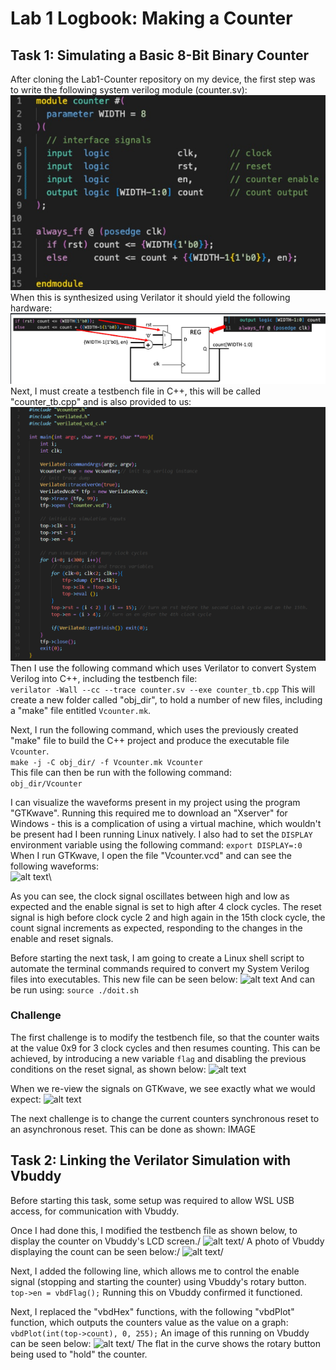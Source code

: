 # Lab 1 Logbook: Making a Counter

## Task 1: Simulating a Basic 8-Bit Binary Counter

After cloning the Lab1-Counter repository on my device, the first step was to write the following system verilog module (counter.sv):\
![alt text](images/LBcountersv.png)
\
When this is synthesized using Verilator it should yield the following hardware:\
![alt text](images/LBcounterhw.png)
\
Next, I must create a testbench file in C++, this will be called "counter_tb.cpp" and is also provided to us:\
![alt text](images/LBcountertb.png)
\
Then I use the following command which uses Verilator to convert System Verilog into C++, including the testbench file:\
  ```verilator -Wall --cc --trace counter.sv --exe counter_tb.cpp```
This will create a new folder called "obj_dir", to hold a number of new files, including a "make" file entitled ```Vcounter.mk```.

Next, I run the following command, which uses the previously created "make" file to build the C++ project and produce the executable file ```Vcounter```.\
  ```make -j -C obj_dir/ -f Vcounter.mk Vcounter```
\
This file can then be run with the following command:\
  ```obj_dir/Vcounter```

I can visualize the waveforms present in my project using the program "GTKwave".
Running this required me to download an "Xserver" for Windows - this is a complication of using a virtual machine, which wouldn't be present had I been running Linux natively.
I also had to set the ```DISPLAY``` environment variable using the following command:
```export DISPLAY=:0```\
When I run GTKwave, I open the file "Vcounter.vcd" and can see the following waveforms:\
![alt text](images/LBgtkwave1.png)\

As you can see, the clock signal oscillates between high and low as expected and the enable signal is set to high after 4 clock cycles.
The reset signal is high before clock cycle 2 and high again in the 15th clock cycle, the count signal increments as expected, responding to the changes in the enable and reset signals.

Before starting the next task, I am going to create a Linux shell script to automate the terminal commands required to convert my System Verilog files into executables.
This new file can be seen below:
![alt text](images/LBshell.png)
And can be run using:
  ```source ./doit.sh```

### Challenge
The first challenge is to modify the testbench file, so that the counter waits at the value 0x9 for 3 clock cycles and then resumes counting.
This can be achieved, by introducing a new variable ```flag``` and disabling the previous conditions on the reset signal, as shown below:
![alt text](images/LBcountertb2.png)

When we re-view the signals on GTKwave, we see exactly what we would expect:
![alt text](images/LBgtkwave2.png)

The next challenge is to change the current counters synchronous reset to an asynchronous reset.
This can be done as shown:
  IMAGE


## Task 2: Linking the Verilator Simulation with Vbuddy
Before starting this task, some setup was required to allow WSL USB access, for communication with Vbuddy.

Once I had done this, I modified the testbench file as shown below, to display the counter on Vbuddy's LCD screen./
![alt text](images/LBcountertb3.png)/
A photo of Vbuddy displaying the count can be seen below:/
![alt text](images/IMG_6132.png)/

Next, I added the following line, which allows me to control the enable signal (stopping and starting the counter) using Vbuddy's rotary button.
```top->en = vbdFlag();```
Running this on Vbuddy confirmed it functioned.

Next, I replaced the "vbdHex" functions, with the following "vbdPlot" function, which outputs the counters value as the value on a graph:
  ```vbdPlot(int(top->count), 0, 255);```
An image of this running on Vbuddy can be seen below:
![alt text](images/IMG_6139.png)/
The flat in the curve shows the rotary button being used to "hold" the counter.












